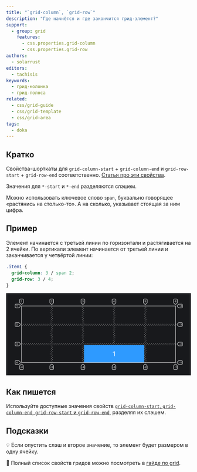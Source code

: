```yaml
---
title: "`grid-column`, `grid-row`"
description: "Где начнётся и где закончится грид-элемент?"
support:
  - group: grid
    features:
      - css.properties.grid-column
      - css.properties.grid-row
authors:
  - solarrust
editors:
  - tachisis
keywords:
  - грид-колонка
  - грид-полоса
related:
  - css/grid-guide
  - css/grid-template
  - css/grid-area
tags:
  - doka
---
```


## Кратко

Свойства-шорткаты для `grid-column-start` + `grid-column-end` и `grid-row-start` + `grid-row-end` соответственно. [Статья про эти свойства](/css/grid-start-end/).

Значения для `*-start` и `*-end` разделяются слэшем.

Можно использовать ключевое слово `span`, буквально говорящее «растянись на столько-то». А на сколько, указывает стоящая за ним цифра.

## Пример

Элемент начинается с третьей линии по горизонтали и растягивается на 2 ячейки. По вертикали элемент начинается от третьей линии и заканчивается у четвёртой линии:

```css
.item1 {
  grid-column: 3 / span 2;
  grid-row: 3 / 4;
}
```

![Пример реализации свойств-шорткатов grid-column, grid-row.](images/1.png)

## Как пишется

Используйте доступные значения свойств [`grid-column-start`, `grid-column-end`, `grid-row-start` и `grid-row-end`](/css/grid-start-end/), разделяя их слэшем.

## Подсказки

💡 Если опустить слэш и второе значение, то элемент будет размером в одну ячейку.

<aside>

📝 Полный список свойств гридов можно посмотреть в [гайде по grid](/css/grid-guide/).

</aside>
